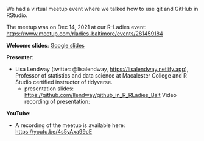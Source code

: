 We had a virtual meetup event where we talked how to use git and GitHub in RStudio.

The meetup was on Dec 14, 2021 at our R-Ladies event: https://www.meetup.com/rladies-baltimore/events/281459184 

**Welcome slides**: [Google slides](https://docs.google.com/presentation/d/12rp1QDNWUPJtqHO252hEOQqoJh50cDjB-8Vq9166XAQ/edit?usp=sharing)

**Presenter**:
  - Lisa Lendway (twitter: @lisalendway, https://lisalendway.netlify.app), Professor of statistics and data science at Macalester College and R Studio certified instructor of tidyverse. 
    - presentation slides: https://github.com/llendway/github_in_R_RLadies_Balt 
Video recording of presentation: 

**YouTube**: 
  - A recording of the meetup is available here: https://youtu.be/4s5yAxa99cE